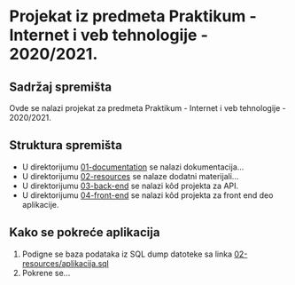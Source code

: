 # Projekat iz predmeta Praktikum - Internet i veb tehnologije - 2020/2021.

## Sadržaj spremišta

Ovde se nalazi projekat za predmeta Praktikum - Internet i veb tehnologije - 2020/2021.

## Struktura spremišta

* U direktorijumu [01-documentation](./01-documentation) se nalazi dokumentacija...
* U direktorijumu [02-resources](./02-resources) se nalaze dodatni materijali...
* U direktorijumu [03-back-end](./03-back-end) se nalazi kôd projekta za API.
* U direktorijumu [04-front-end](./03-front-end) se nalazi kôd projekta za front end deo aplikacije.

## Kako se pokreće aplikacija

1. Podigne se baza podataka iz SQL dump datoteke sa linka [02-resources/aplikacija.sql](./02-resources/aplikacija.sql)
2. Pokrene se...
